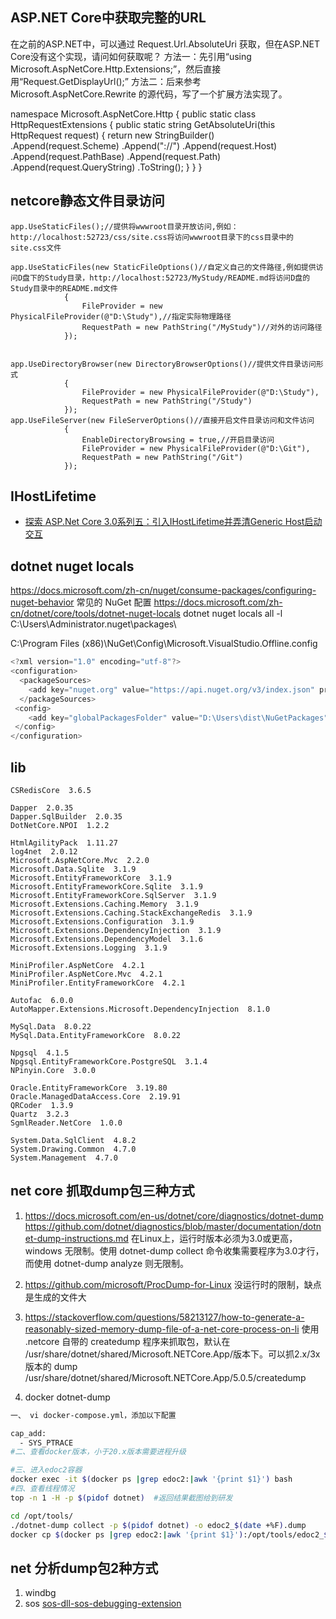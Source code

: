 


## ASP.NET Core中获取完整的URL
在之前的ASP.NET中，可以通过 Request.Url.AbsoluteUri 获取，但在ASP.NET Core没有这个实现，请问如何获取呢？
方法一：先引用“using Microsoft.AspNetCore.Http.Extensions;”，然后直接用“Request.GetDisplayUrl();”
方法二：后来参考 Microsoft.AspNetCore.Rewrite 的源代码，写了一个扩展方法实现了。

namespace Microsoft.AspNetCore.Http
{
    public static class HttpRequestExtensions
    {
        public static string GetAbsoluteUri(this HttpRequest request)
        {
            return new StringBuilder()
                .Append(request.Scheme)
                .Append("://")
                .Append(request.Host)
                .Append(request.PathBase)
                .Append(request.Path)
                .Append(request.QueryString)
                .ToString();
        }
    }
}



## netcore静态文件目录访问
```cscharp
app.UseStaticFiles();//提供将wwwroot目录开放访问,例如：http://localhost:52723/css/site.css将访问wwwroot目录下的css目录中的site.css文件

app.UseStaticFiles(new StaticFileOptions()//自定义自己的文件路径,例如提供访问D盘下的Study目录，http://localhost:52723/MyStudy/README.md将访问D盘的Study目录中的README.md文件
            {
                FileProvider = new PhysicalFileProvider(@"D:\Study"),//指定实际物理路径
                RequestPath = new PathString("/MyStudy")//对外的访问路径
            });


app.UseDirectoryBrowser(new DirectoryBrowserOptions()//提供文件目录访问形式
            {
                FileProvider = new PhysicalFileProvider(@"D:\Study"),
                RequestPath = new PathString("/Study")
            });
app.UseFileServer(new FileServerOptions()//直接开启文件目录访问和文件访问
            {
                EnableDirectoryBrowsing = true,//开启目录访问
                FileProvider = new PhysicalFileProvider(@"D:\Git"),
                RequestPath = new PathString("/Git")
            });

```

## IHostLifetime
- [探索 ASP.Net Core 3.0系列五：引入IHostLifetime并弄清Generic Host启动交互](https://www.cnblogs.com/runningsmallguo/p/11617246.html)



## dotnet nuget locals
https://docs.microsoft.com/zh-cn/nuget/consume-packages/configuring-nuget-behavior 常见的 NuGet 配置
https://docs.microsoft.com/zh-cn/dotnet/core/tools/dotnet-nuget-locals
dotnet nuget locals all -l 
C:\Users\Administrator\.nuget\packages\


C:\Program Files (x86)\NuGet\Config\Microsoft.VisualStudio.Offline.config
```cs
<?xml version="1.0" encoding="utf-8"?>
<configuration>
  <packageSources>
    <add key="nuget.org" value="https://api.nuget.org/v3/index.json" protocolVersion="3" />
  </packageSources>
 <config> 
    <add key="globalPackagesFolder" value="D:\Users\dist\NuGetPackages" />
 </config>
</configuration>
```
## lib
    CSRedisCore  3.6.5  
    
    Dapper  2.0.35  
    Dapper.SqlBuilder  2.0.35  
    DotNetCore.NPOI  1.2.2  
    
    HtmlAgilityPack  1.11.27  
    log4net  2.0.12  
    Microsoft.AspNetCore.Mvc  2.2.0  
    Microsoft.Data.Sqlite  3.1.9  
    Microsoft.EntityFrameworkCore  3.1.9  
    Microsoft.EntityFrameworkCore.Sqlite  3.1.9  
    Microsoft.EntityFrameworkCore.SqlServer  3.1.9  
    Microsoft.Extensions.Caching.Memory  3.1.9  
    Microsoft.Extensions.Caching.StackExchangeRedis  3.1.9  
    Microsoft.Extensions.Configuration  3.1.9  
    Microsoft.Extensions.DependencyInjection  3.1.9  
    Microsoft.Extensions.DependencyModel  3.1.6  
    Microsoft.Extensions.Logging  3.1.9  
    
    MiniProfiler.AspNetCore  4.2.1  
    MiniProfiler.AspNetCore.Mvc  4.2.1  
    MiniProfiler.EntityFrameworkCore  4.2.1  
  
    Autofac  6.0.0  
    AutoMapper.Extensions.Microsoft.DependencyInjection  8.1.0  

    MySql.Data  8.0.22  
    MySql.Data.EntityFrameworkCore  8.0.22  
    
    Npgsql  4.1.5  
    Npgsql.EntityFrameworkCore.PostgreSQL  3.1.4  
    NPinyin.Core  3.0.0  
    
    Oracle.EntityFrameworkCore  3.19.80  
    Oracle.ManagedDataAccess.Core  2.19.91  
    QRCoder  1.3.9  
    Quartz  3.2.3  
    SgmlReader.NetCore  1.0.0  
    
    System.Data.SqlClient  4.8.2  
    System.Drawing.Common  4.7.0  
    System.Management  4.7.0  




## net core 抓取dump包三种方式
1. https://docs.microsoft.com/en-us/dotnet/core/diagnostics/dotnet-dump
https://github.com/dotnet/diagnostics/blob/master/documentation/dotnet-dump-instructions.md
在Linux上，运行时版本必须为3.0或更高，windows 无限制。使用 dotnet-dump collect 命令收集需要程序为3.0才行，而使用 dotnet-dump analyze 则无限制。

2. https://github.com/microsoft/ProcDump-for-Linux
没运行时的限制，缺点是生成的文件大

3. https://stackoverflow.com/questions/58213127/how-to-generate-a-reasonably-sized-memory-dump-file-of-a-net-core-process-on-li
使用 .netcore 自带的 createdump 程序来抓取包，默认在 /usr/share/dotnet/shared/Microsoft.NETCore.App/版本下。可以抓2.x/3x 版本的 dump
/usr/share/dotnet/shared/Microsoft.NETCore.App/5.0.5/createdump


4. docker dotnet-dump 
```sh
一、 vi docker-compose.yml，添加以下配置

cap_add:
  - SYS_PTRACE
#二、查看docker版本，小于20.x版本需要进程升级

#三、进入edoc2容器
docker exec -it $(docker ps |grep edoc2:|awk '{print $1}') bash
#四、查看线程情况
top -n 1 -H -p $(pidof dotnet)  #返回结果截图给到研发

cd /opt/tools/
./dotnet-dump collect -p $(pidof dotnet) -o edoc2_$(date +%F).dump
docker cp $(docker ps |grep edoc2:|awk '{print $1}'):/opt/tools/edoc2_$(date +%F).dump /opt/
```


## net 分析dump包2种方式
1. windbg
2. sos [sos-dll-sos-debugging-extension](https://docs.microsoft.com/zh-cn/dotnet/framework/tools/sos-dll-sos-debugging-extension)
